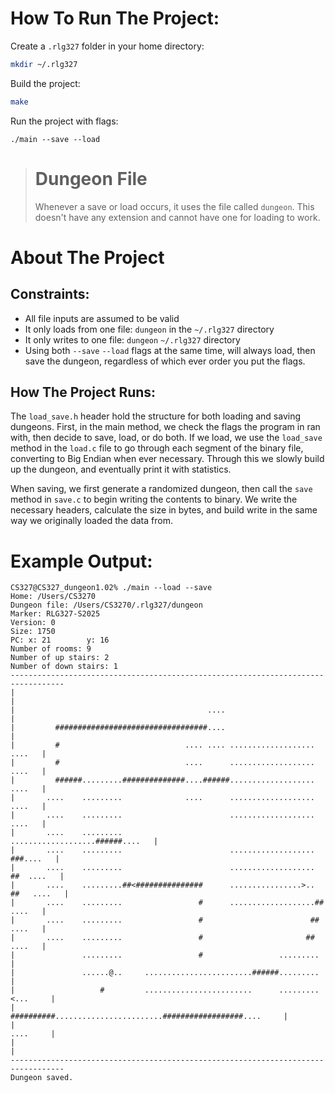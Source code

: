 # How To Run The Project:

 Create a `.rlg327` folder in your home directory:
```bash
mkdir ~/.rlg327
```

Build the project:
```bash
make
```

Run the project with flags:
```
./main --save --load
```


> # Dungeon File
> Whenever a save or load occurs, it uses the file called `dungeon`. This doesn't have any extension and cannot have one for loading to work.


# About The Project

## Constraints:
- All file inputs are assumed to be valid
- It only loads from one file: `dungeon` in the `~/.rlg327` directory
- It only writes to one file: `dungeon` `~/.rlg327` directory
- Using both `--save` `--load` flags at the same time, will always load, then save the dungeon, regardless of which ever order you put the flags.

## How The Project Runs:
The `load_save.h` header hold the structure for both loading and saving dungeons. First, in the main method, we check the flags the program in ran with, then decide to save, load, or do both.
If we load, we use the `load_save` method in the `load.c` file to go through each segment of the binary file, converting to Big Endian when ever necessary. Through this we slowly build up the dungeon, and eventually print it with statistics. 

When saving, we first generate a randomized dungeon, then call the `save` method in `save.c` to begin writing the contents to binary. We write the necessary headers, calculate the size in bytes, and build write in the same way we originally loaded the data from.


# Example Output:
```plain
CS327@CS327_dungeon1.02% ./main --load --save
Home: /Users/CS3270
Dungeon file: /Users/CS3270/.rlg327/dungeon
Marker: RLG327-S2025
Version: 0
Size: 1750
PC: x: 21        y: 16 
Number of rooms: 9
Number of up stairs: 2
Number of down stairs: 1
----------------------------------------------------------------------------------
|                                                                                |
|                                           ....                                 |
|         ##################################....                                 |
|         #                            .... .... ...................      ....   |
|         #                            ....      ...................      ....   |
|         ######.........##############....######...................      ....   |
|       ....    .........              ....      ...................      ....   |
|       ....    .........                        ...................      ....   |
|       ....    .........                        ...................######....   |
|       ....    .........                        ...................   ###....   |
|       ....    .........                        ...................  ##  ....   |
|       ....    .........##<###############      ................>.. ##   ....   |
|       ....    .........                 #      ...................##    ....   |
|       ....    .........                 #                        ##     ....   |
|       ....    .........                 #                       ##      ....   |
|               .........                 #                 .........            |
|               ......@..     ........................######.........            |
|                   #         ........................      .........   <...     |
|                   ##########........................##################....     |
|                                                                       ....     |
|                                                                                |
----------------------------------------------------------------------------------
Dungeon saved.
```
